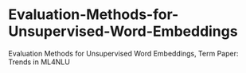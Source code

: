 # Evaluation-Methods-for-Unsupervised-Word-Embeddings
Evaluation Methods for Unsupervised Word Embeddings, Term Paper: Trends in ML4NLU

